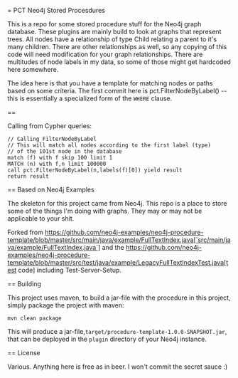 = PCT Neo4j Stored Procesdures

This is a repo for some stored procedure stuff for the Neo4j graph database. These plugins are 
mainly build to look at graphs that represent trees. All nodes have a relationship of type Child
relating a parent to it's many children. There are other relationships as well, so any copying of 
this code will need modification for your graph relationships. There are multitudes of node labels
in my data, so some of those might get hardcoded here somewhere.

The idea here is that you have a template for matching nodes or paths based on some criteria.
The first commit here is pct.FilterNodeByLabel() -- this is essentially a specialized form of
the `WHERE` clause.

==

Calling from Cypher queries:

```
// Calling FilterNodeByLabel
// This will match all nodes according to the first label (type) 
// of the 101st node in the database
match (f) with f skip 100 limit 1
MATCH (n) with f,n limit 100000
call pct.FilterNodeByLabel(n,labels(f)[0]) yield result
return result
```


== Based on Neo4j Examples

The skeleton for this project came from Neo4j. This repo is a place to store some of the things I'm doing with graphs. They may or may not be applicable to your shit.

Forked from https://github.com/neo4j-examples/neo4j-procedure-template/blob/master/src/main/java/example/FullTextIndex.java[`src/main/java/example/FullTextIndex.java`] and the https://github.com/neo4j-examples/neo4j-procedure-template/blob/master/src/test/java/example/LegacyFullTextIndexTest.java[test code] including Test-Server-Setup.

== Building

This project uses maven, to build a jar-file with the procedure in this
project, simply package the project with maven:

    mvn clean package

This will produce a jar-file,`target/procedure-template-1.0.0-SNAPSHOT.jar`,
that can be deployed in the `plugin` directory of your Neo4j instance.

== License

Various. Anything here is free as in beer. I won't commit the secret sauce :)

